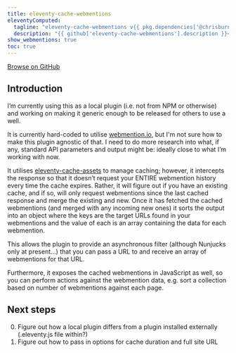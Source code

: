 ```yaml
---
title: eleventy-cache-webmentions
eleventyComputed:
  tagline: "eleventy-cache-webmentions v{{ pkg.dependencies['@chrisburnell/eleventy-cache-webmentions'] | replace('^', '') }}"
  description: "{{ github['eleventy-cache-webmentions'].description }}<br>There are {{ github['eleventy-cache-webmentions']['stargazers_count'] }} star-gazers <a href='https://github.com/chrisburnell/eleventy-cache-webmentions'>on GitHub</a> and it was downloaded {{ npm['eleventy-cache-webmentions']['downloads'] }} times in the last month <a href='https://www.npmjs.com/package/@chrisburnell/eleventy-cache-webmentions'>on npm</a>."
show_webmentions: true
toc: true
---
```


<nav class=" [ navigator ] ">
	<a class=" [ button ] " href="{{ github['eleventy-cache-webmentions']['svn_url'] }}">Browse on GitHub</a>
</nav>

## Introduction

I’m currently using this as a local plugin (i.e. not from NPM or otherwise) and working on making it generic enough to be released for others to use a well.

It is currently hard-coded to utilise [webmention.io](https://webmention.io), but I'm not sure how to make this plugin agnostic of that. I need to do more research into what, if any, standard API parameters and output might be: ideally close to what I’m working with now.

It utilises [eleventy-cache-assets](https://www.11ty.dev/docs/plugins/cache/) to manage caching; however, it intercepts the response so that it doesn’t request your ENTIRE webmention history every time the cache expires. Rather, it will figure out if you have an existing cache, and if so, will only request webmentions since the last cached response and merge the existing and new. Once it has fetched the cached webmentions (and merged with any incoming new ones) it sorts the output into an object where the keys are the target URLs found in your webmentions and the value of each is an array containing the data for each webmention.

This allows the plugin to provide an asynchronous filter (although Nunjucks only at present…) that you can pass a URL to and receive an array of webmentions for that URL.

Furthermore, it exposes the cached webmentions in JavaScript as well, so you can perform actions against the webmention data, e.g. sort a collection based on number of webmentions against each page.

## Next steps

0. Figure out how a local plugin differs from a plugin installed externally (.eleventy.js file within?)
0. Figure out how to pass in options for cache duration and full site URL
